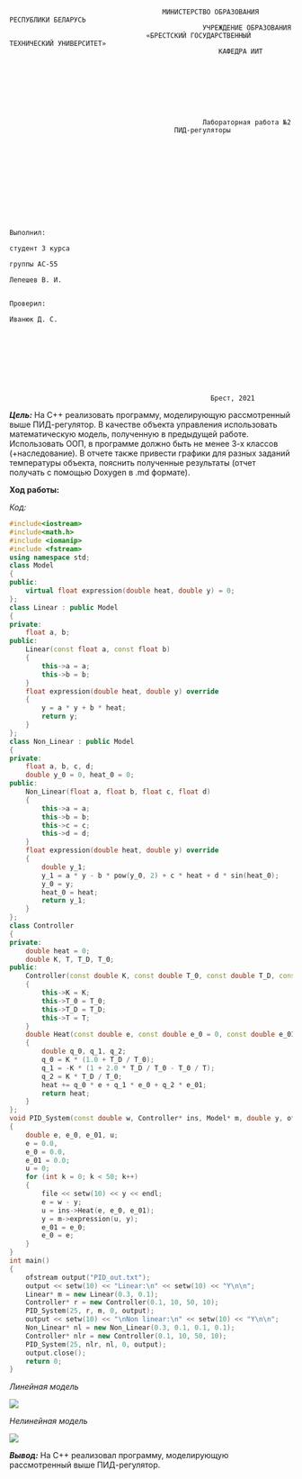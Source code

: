                                           МИНИСТЕРСТВО ОБРАЗОВАНИЯ РЕСПУБЛИКИ БЕЛАРУСЬ
                                                    УЧРЕЖДЕНИЕ ОБРАЗОВАНИЯ 
                                      «БРЕСТСКИЙ ГОСУДАРСТВЕННЫЙ ТЕХНИЧЕСКИЙ УНИВЕРСИТЕТ»
                                                        КАФЕДРА ИИТ








                                                    Лабораторная работа №2
                                             ПИД-регуляторы











                                                                                    Выполнил:
                                                                                    студент 3 курса
                                                                                    группы АС-55
                                                                                    Лепешев В. И.
    
                                                                                    Проверил:
                                                                                    Иванюк Д. С.









                                                      Брест, 2021  

***Цель:***  На C++ реализовать программу, моделирующую рассмотренный выше ПИД-регулятор. В качестве объекта управления использовать математическую модель, полученную в предыдущей работе. Использовать ООП, в программе должно быть не менее 3-х классов (+наследование). В отчете также привести графики для разных заданий температуры объекта, пояснить полученные результаты (отчет получать с помощью Doxygen в .md формате).

**Ход работы:**  

*Код:*  

```c++
#include<iostream>
#include<math.h>
#include <iomanip>
#include <fstream>
using namespace std;
class Model
{
public:
    virtual float expression(double heat, double y) = 0;
};
class Linear : public Model
{
private:
    float a, b;
public:
    Linear(const float a, const float b)
    {
        this->a = a;
        this->b = b;
    }
    float expression(double heat, double y) override
    {
        y = a * y + b * heat;
        return y;
    }
};
class Non_Linear : public Model
{
private:
    float a, b, c, d;
    double y_0 = 0, heat_0 = 0;
public:
    Non_Linear(float a, float b, float c, float d)
    {
        this->a = a;
        this->b = b;
        this->c = c;
        this->d = d;
    }
    float expression(double heat, double y) override
    {
        double y_1;
        y_1 = a * y - b * pow(y_0, 2) + c * heat + d * sin(heat_0);
        y_0 = y;
        heat_0 = heat;
        return y_1;
    }
};
class Controller
{
private:
    double heat = 0;
    double K, T, T_D, T_0;
public:
    Controller(const double K, const double T_0, const double T_D, const double T)
    {
        this->K = K;
        this->T_0 = T_0;
        this->T_D = T_D;
        this->T = T;
    }
    double Heat(const double e, const double e_0 = 0, const double e_01 = 0)
    {
        double q_0, q_1, q_2;
        q_0 = K * (1.0 + T_D / T_0);
        q_1 = -K * (1 + 2.0 * T_D / T_0 - T_0 / T);
        q_2 = K * T_D / T_0;
        heat += q_0 * e + q_1 * e_0 + q_2 * e_01;
        return heat;
    }
};
void PID_System(const double w, Controller* ins, Model* m, double y, ofstream& file)
{
    double e, e_0, e_01, u;
    e = 0.0,
    e_0 = 0.0,
    e_01 = 0.0;
    u = 0;
    for (int k = 0; k < 50; k++)
    {
        file << setw(10) << y << endl;
        e = w - y;
        u = ins->Heat(e, e_0, e_01);
        y = m->expression(u, y);
        e_01 = e_0;
        e_0 = e;
    }
}
int main()
{
    ofstream output("PID_out.txt");
    output << setw(10) << "Linear:\n" << setw(10) << "Y\n\n";
    Linear* m = new Linear(0.3, 0.1);
    Controller* r = new Controller(0.1, 10, 50, 10);
    PID_System(25, r, m, 0, output);
    output << setw(10) << "\nNon linear:\n" << setw(10) << "Y\n\n";
    Non_Linear* nl = new Non_Linear(0.3, 0.1, 0.1, 0.1);
    Controller* nlr = new Controller(0.1, 10, 50, 10);
    PID_System(25, nlr, nl, 0, output);
    output.close();
    return 0;
}
```
*Линейная модель*

![](C:\Users\Admin\AppData\Roaming\Typora\typora-user-images\image-20211031173259262.png)

*Нелинейная модель*

![](C:\Users\Admin\AppData\Roaming\Typora\typora-user-images\image-20211031173641761.png)

***Вывод:*** На C++ реализовал программу, моделирующую рассмотренный выше ПИД-регулятор.

